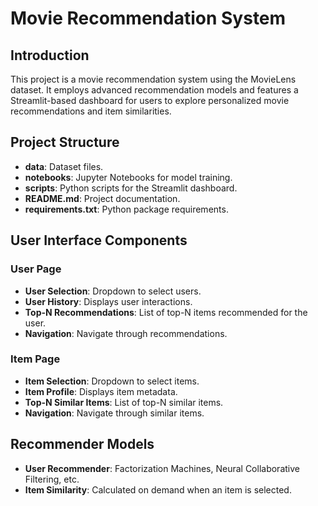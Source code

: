 # Movie Recommendation System

## Introduction

This project is a movie recommendation system using the MovieLens dataset. It employs advanced recommendation models and features a Streamlit-based dashboard for users to explore personalized movie recommendations and item similarities.

## Project Structure


- **data**: Dataset files.
- **notebooks**: Jupyter Notebooks for model training.
- **scripts**: Python scripts for the Streamlit dashboard.
- **README.md**: Project documentation.
- **requirements.txt**: Python package requirements.

## User Interface Components

### User Page

- **User Selection**: Dropdown to select users.
- **User History**: Displays user interactions.
- **Top-N Recommendations**: List of top-N items recommended for the user.
- **Navigation**: Navigate through recommendations.

### Item Page

- **Item Selection**: Dropdown to select items.
- **Item Profile**: Displays item metadata.
- **Top-N Similar Items**: List of top-N similar items.
- **Navigation**: Navigate through similar items.

## Recommender Models

- **User Recommender**: Factorization Machines, Neural Collaborative Filtering, etc.
- **Item Similarity**: Calculated on demand when an item is selected.




